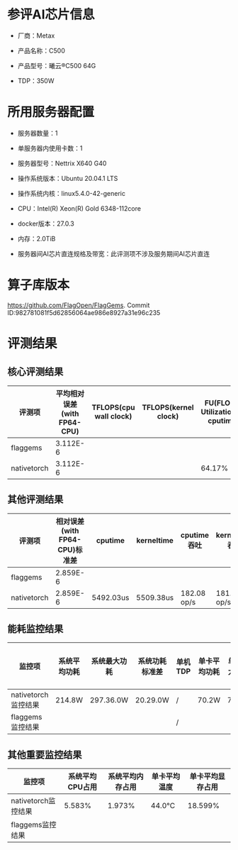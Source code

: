 # 参评AI芯片信息

* 厂商：Metax


* 产品名称：C500
* 产品型号：曦云®C500 64G
* TDP：350W

# 所用服务器配置

* 服务器数量：1


* 单服务器内使用卡数：1
* 服务器型号：Nettrix X640 G40
* 操作系统版本：Ubuntu 20.04.1 LTS
* 操作系统内核：linux5.4.0-42-generic
* CPU：Intel(R) Xeon(R) Gold 6348-112core
* docker版本：27.0.3
* 内存：2.0TiB
* 服务器间AI芯片直连规格及带宽：此评测项不涉及服务期间AI芯片直连

# 算子库版本

https://github.com/FlagOpen/FlagGems. Commit ID:982781081f5d62856064ae986e8927a31e96c235

# 评测结果

## 核心评测结果

| 评测项  | 平均相对误差(with FP64-CPU) | TFLOPS(cpu wall clock) | TFLOPS(kernel clock) | FU(FLOPS Utilization)-cputime | FU-kerneltime |
| ---- | -------------- | -------------- | ------------ | ------ | ----- |
| flaggems |  3.112E-6   |         |         |   |   |
| nativetorch | 3.112E-6     |        |       | 64.17%      | 63.97%    |

## 其他评测结果

| 评测项  | 相对误差(with FP64-CPU)标准差 | cputime | kerneltime | cputime吞吐 | kerneltime吞吐 | 无预热时延 | 预热后时延 |
| ---- | -------------- | -------------- | ------------ | ------------ | -------------- | -------------- | ------------ |
| flaggems |  2.859E-6  |        |         |  |  |  |  |
| nativetorch | 2.859E-6    | 5492.03us       | 5509.38us        | 182.08 op/s | 181.50 op/s | 33368.99.93 us | 5640.92 us |

## 能耗监控结果

| 监控项  | 系统平均功耗  | 系统最大功耗  | 系统功耗标准差 | 单机TDP | 单卡平均功耗 | 单卡最大功耗 | 单卡功耗标准差 | 单卡TDP |
| ---- | ------- | ------- | ------- | ----- | ------------ | ------------ | ------------- | ----- |
| nativetorch监控结果 | 214.8W | 297.36.0W | 20.29.0W    | /     | 70.2W       | 72.0W       | 0.0W        | 350W  |
| flaggems监控结果 |  |  |     | /     |        |        |         | 350W  |

## 其他重要监控结果

| 监控项  | 系统平均CPU占用 | 系统平均内存占用 | 单卡平均温度 | 单卡平均显存占用 |
| ---- | --------- | -------- | ------------ | -------------- |
| nativetorch监控结果 | 5.583%    | 1.973%   | 44.0°C      | 18.599%        |
| flaggems监控结果 |     |    |       |         |
